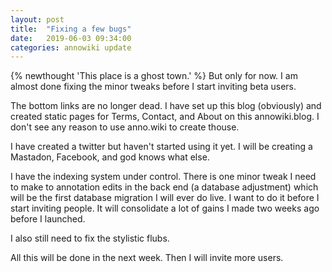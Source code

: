 ```yaml
---
layout: post
title:  "Fixing a few bugs"
date:   2019-06-03 09:34:00
categories: annowiki update
---
```


{% newthought 'This place is a ghost town.' %} But only for now. I am almost
done fixing the minor tweaks before I start inviting beta users.

The bottom links are no longer dead. I have set up this blog (obviously) and
created static pages for Terms, Contact, and About on this annowiki.blog. I
don't see any reason to use anno.wiki to create thouse.

I have created a twitter but haven't started using it yet. I will be creating a
Mastadon, Facebook, and god knows what else.

I have the indexing system under control. There is one minor tweak I need to
make to annotation edits in the back end (a database adjustment) which will be
the first database migration I will ever do live. I want to do it before I start
inviting people. It will consolidate a lot of gains I made two weeks ago before
I launched.

I also still need to fix the stylistic flubs.

All this will be done in the next week. Then I will invite more users.
